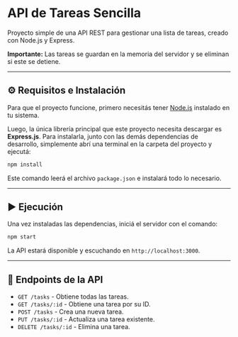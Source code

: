 # API de Tareas Sencilla

Proyecto simple de una API REST para gestionar una lista de tareas, creado con Node.js y Express.

**Importante:** Las tareas se guardan en la memoria del servidor y se eliminan si este se detiene.

---

## ⚙️ Requisitos e Instalación

Para que el proyecto funcione, primero necesitás tener [Node.js](https://nodejs.org/) instalado en tu sistema.

Luego, la única librería principal que este proyecto necesita descargar es **Express.js**. Para instalarla, junto con las demás dependencias de desarrollo, simplemente abrí una terminal en la carpeta del proyecto y ejecutá:

```bash
npm install
```
Este comando leerá el archivo `package.json` e instalará todo lo necesario.

---

## ▶️ Ejecución

Una vez instaladas las dependencias, iniciá el servidor con el comando:

```bash
npm start
```
La API estará disponible y escuchando en `http://localhost:3000`.

---

## 📖 Endpoints de la API

* `GET /tasks` - Obtiene todas las tareas.
* `GET /tasks/:id` - Obtiene una tarea por su ID.
* `POST /tasks` - Crea una nueva tarea.
* `PUT /tasks/:id` - Actualiza una tarea existente.
* `DELETE /tasks/:id` - Elimina una tarea.